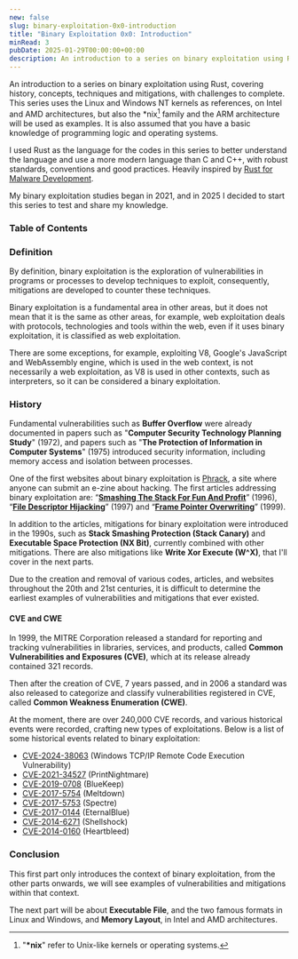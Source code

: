 ```yaml
---
new: false
slug: binary-exploitation-0x0-introduction
title: "Binary Exploitation 0x0: Introduction"
minRead: 3
pubDate: 2025-01-29T00:00:00+00:00
description: An introduction to a series on binary exploitation using Rust.
---
```


An introduction to a series on binary exploitation using
<span class="text-[#FF5F00]">Rust</span>, covering history, concepts,
techniques and mitigations, with challenges to complete. This series uses the
Linux and Windows NT kernels as references, on Intel and AMD architectures, but
also the *nix[^1] family and the ARM architecture will be used as examples.
It is also assumed that you have a basic knowledge of programming logic and
operating systems.

I used Rust as the language for the codes in this series to better understand
the language and use a more modern language than C and C++, with robust
standards, conventions and good practices. Heavily inspired by
[Rust for Malware Development](https://envs.sh/2wi).

My binary exploitation studies began in 2021, and in 2025 I decided to start
this series to test and share my knowledge.

[^1]: "**\*nix**" refer to Unix-like kernels or operating systems.

### Table of Contents

### Definition

By definition, binary exploitation is the exploration of vulnerabilities in
programs or processes to develop techniques to exploit, consequently,
mitigations are developed to counter these techniques.

Binary exploitation is a fundamental area in other areas, but it does not mean
that it is the same as other areas, for example, web exploitation deals with
protocols, technologies and tools within the web, even if it uses binary
exploitation, it is classified as web exploitation.

There are some exceptions, for example, exploiting V8, Google's JavaScript and
WebAssembly engine, which is used in the web context, is not necessarily a web
exploitation, as V8 is used in other contexts, such as interpreters, so it can
be considered a binary exploitation.

### History

Fundamental vulnerabilities such as **Buffer Overflow** were already documented
in papers such as "**Computer Security Technology Planning Study**" (1972), and
papers such as "**The Protection of Information in Computer Systems**" (1975)
introduced security information, including memory access and isolation between
processes.

One of the first websites about binary exploitation is
[Phrack](https://phrack.org/), a site where anyone can submit an e-zine
about hacking. The first articles addressing binary exploitation are:
“**[Smashing The Stack For Fun And Profit](https://phrack.org/issues/49/14)**”
(1996), “**[File Descriptor Hijacking](https://phrack.org/issues/51/5)**”
(1997) and “**[Frame Pointer Overwriting](https://phrack.org/issues/55/8)**”
(1999).

In addition to the articles, mitigations for binary exploitation were
introduced in the 1990s, such as **Stack Smashing Protection (Stack Canary)**
and **Executable Space Protection (NX Bit)**, currently combined with other
mitigations. There are also mitigations like **Write Xor Execute (W^X)**, that
I'll cover in the next parts.

Due to the creation and removal of various codes, articles, and websites
throughout the 20th and 21st centuries, it is difficult to determine the
earliest examples of vulnerabilities and mitigations that ever existed.

#### CVE and CWE

In 1999, the MITRE Corporation released a standard for reporting and
tracking vulnerabilities in libraries, services, and products, called
**Common Vulnerabilities and Exposures (CVE)**, which at its release
already contained 321 records.

Then after the creation of CVE, 7 years passed, and in 2006 a standard was also
released to categorize and classify vulnerabilities registered in CVE, called
**Common Weakness Enumeration (CWE)**.

At the moment, there are over 240,000 CVE records, and various historical
events were recorded, crafting new types of exploitations. Below is a list of
some historical events related to binary exploitation:

- [CVE-2024-38063](https://www.cve.org/CVERecord?id=CVE-2024-38063)
    (Windows TCP/IP Remote Code Execution Vulnerability)
- [CVE-2021-34527](https://www.cve.org/CVERecord?id=CVE-2021-34527)
    (PrintNightmare)
- [CVE-2019-0708](https://www.cve.org/CVERecord?id=CVE-2019-0708)
    (BlueKeep)
- [CVE-2017-5754](https://www.cve.org/CVERecord?id=CVE-2017-5754)
    (Meltdown)
- [CVE-2017-5753](https://www.cve.org/CVERecord?id=CVE-2017-5753)
    (Spectre)
- [CVE-2017-0144](https://www.cve.org/CVERecord?id=CVE-2017-0144)
    (EternalBlue)
- [CVE-2014-6271](https://www.cve.org/CVERecord?id=CVE-2014-6271)
    (Shellshock)
- [CVE-2014-0160](https://www.cve.org/CVERecord?id=CVE-2014-0160)
    (Heartbleed)

### Conclusion

This first part only introduces the context of binary exploitation, from the
other parts onwards, we will see examples of vulnerabilities and mitigations
within that context.

The next part will be about **Executable File**, and the two famous formats in
Linux and Windows, and **Memory Layout**, in Intel and AMD architectures.
